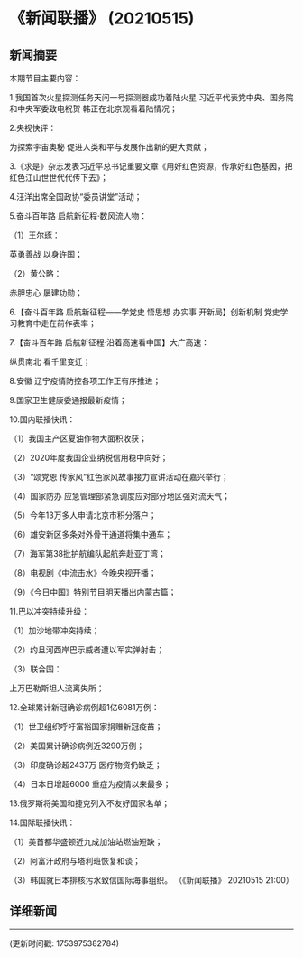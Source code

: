 # 《新闻联播》 (20210515)

## 新闻摘要

本期节目主要内容：


1.我国首次火星探测任务天问一号探测器成功着陆火星 习近平代表党中央、国务院和中央军委致电祝贺 韩正在北京观看着陆情况；


2.央视快评：

为探索宇宙奥秘 促进人类和平与发展作出新的更大贡献；


3.《求是》杂志发表习近平总书记重要文章《用好红色资源，传承好红色基因，把红色江山世世代代传下去》；


4.汪洋出席全国政协“委员讲堂”活动；


5.奋斗百年路 启航新征程·数风流人物：


（1）王尔琢：

英勇善战 以身许国；


（2）黄公略：

赤胆忠心 屡建功勋；


6.【奋斗百年路 启航新征程——学党史 悟思想 办实事 开新局】创新机制 党史学习教育中走在前作表率；


7.【奋斗百年路 启航新征程·沿着高速看中国】大广高速：

纵贯南北 看千里变迁；


8.安徽 辽宁疫情防控各项工作正有序推进；


9.国家卫生健康委通报最新疫情；


10.国内联播快讯：


（1）我国主产区夏油作物大面积收获；


（2）2020年度我国企业纳税信用稳中向好；


（3）“颂党恩 传家风”红色家风故事接力宣讲活动在嘉兴举行；


（4）国家防办 应急管理部紧急调度应对部分地区强对流天气；


（5）今年13万多人申请北京市积分落户；


（6）雄安新区多条对外骨干通道将集中通车；


（7）海军第38批护航编队起航奔赴亚丁湾；


（8）电视剧《中流击水》今晚央视开播；


（9）《今日中国》特别节目明天播出内蒙古篇；


11.巴以冲突持续升级：


（1）加沙地带冲突持续；


（2）约旦河西岸巴示威者遭以军实弹射击；


（3）联合国：

上万巴勒斯坦人流离失所；


12.全球累计新冠确诊病例超1亿6081万例：


（1）世卫组织呼吁富裕国家捐赠新冠疫苗；


（2）美国累计确诊病例近3290万例；


（3）印度确诊超2437万 医疗物资仍缺乏；


（4）日本日增超6000 重症为疫情以来最多；


13.俄罗斯将美国和捷克列入不友好国家名单；


14.国际联播快讯：


（1）美首都华盛顿近九成加油站燃油短缺；


（2）阿富汗政府与塔利班恢复和谈；


（3）韩国就日本排核污水致信国际海事组织。
（《新闻联播》 20210515 21:00）

## 详细新闻

---

(更新时间戳: 1753975382784)

